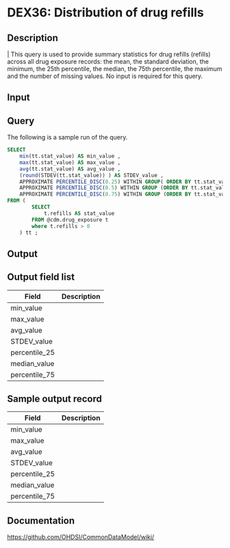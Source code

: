 <!---
Group:drug exposure
Name:DEX36 Distribution of drug refills
Author:Patrick Ryan
CDM Version: 5.0
-->

# DEX36: Distribution of drug refills

## Description
| This query is used to provide summary statistics for drug refills (refills) across all drug exposure records: the mean, the standard deviation, the minimum, the 25th percentile, the median, the 75th percentile, the maximum and the number of missing values. No input is required for this query.

## Input <None>
## Query
The following is a sample run of the query.

```sql
SELECT
    min(tt.stat_value) AS min_value ,
    max(tt.stat_value) AS max_value ,
    avg(tt.stat_value) AS avg_value ,
    (round(STDEV(tt.stat_value)) ) AS STDEV_value ,
    APPROXIMATE PERCENTILE_DISC(0.25) WITHIN GROUP( ORDER BY tt.stat_value ) AS percentile_25 ,
    APPROXIMATE PERCENTILE_DISC(0.5) WITHIN GROUP (ORDER BY tt.stat_value ) AS median_value ,
    APPROXIMATE PERCENTILE_DISC(0.75) WITHIN GROUP (ORDER BY tt.stat_value ) AS percentile_75
FROM (
        SELECT
            t.refills AS stat_value
        FROM @cdm.drug_exposure t 
        where t.refills > 0
    ) tt ;
```

## Output

## Output field list

|  Field |  Description |
| --- | --- |
| min_value |   |
| max_value |   |
| avg_value |   |
| STDEV_value |   |
| percentile_25 |   |
| median_value |   |
| percentile_75 |   |

## Sample output record

|  Field |  Description |
| --- | --- |
| min_value |   |
| max_value |   |
| avg_value |   |
| STDEV_value |   |
| percentile_25 |   |
| median_value |   |
| percentile_75 |   |

## Documentation
https://github.com/OHDSI/CommonDataModel/wiki/
